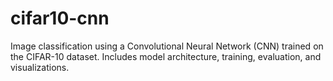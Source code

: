 # cifar10-cnn
Image classification using a Convolutional Neural Network (CNN) trained on the CIFAR-10 dataset. Includes model architecture, training, evaluation, and visualizations.
